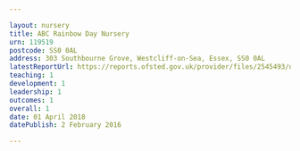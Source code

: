 ```yaml
---

layout: nursery
title: ABC Rainbow Day Nursery
urn: 119519
postcode: SS0 0AL
address: 303 Southbourne Grove, Westcliff-on-Sea, Essex, SS0 0AL
latestReportUrl: https://reports.ofsted.gov.uk/provider/files/2545493/urn/119519.pdf
teaching: 1
development: 1
leadership: 1
outcomes: 1
overall: 1
date: 01 April 2018 
datePublish: 2 February 2016

---
```

